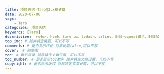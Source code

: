 ```yaml
---
title: 项目总结-Taro@3.x搭建篇
date: 2020-07-06
tags: 
    - Taro
categories: 项目总结
keywords: [Taro]
description:  redux、hook、taro-ui、lodash、eslint、封装requeat请求、封装加载动画组件等
top_img: # 除非特定需要，可以不写
comments: # 是否显示评论 除非设置false,可以不写
cover:  # 缩略图
toc: # 章节目录 除非特定文章设置，可以不写
toc_number: # 是否显示toc数字 除非特定文章设置，可以不写
copyright: # 是否显示版权 除非特定文章设置，可以不写
---
```




<br>
<br>
<br>
